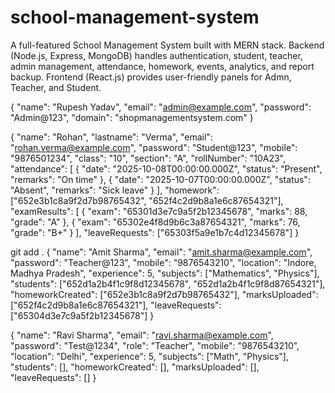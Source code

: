 # school-management-system
A full-featured School Management System built with MERN stack. Backend (Node.js, Express, MongoDB) handles authentication, student, teacher, admin management, attendance, homework, events, analytics, and report backup. Frontend (React.js) provides user-friendly panels for Admn, Teacher, and Student.


{
  "name": "Rupesh Yadav",
  "email": "admin@example.com",
  "password": "Admin@123",
  "domain": "shopmanagementsystem.com"
}


{
  "name": "Rohan",
  "lastname": "Verma",
  "email": "rohan.verma@example.com",
  "password": "Student@123",
  "mobile": "9876501234",
  "class": "10",
  "section": "A",
  "rollNumber": "10A23",
  "attendance": [
    {
      "date": "2025-10-08T00:00:00.000Z",
      "status": "Present",
      "remarks": "On time"
    },
    {
      "date": "2025-10-07T00:00:00.000Z",
      "status": "Absent",
      "remarks": "Sick leave"
    }
  ],
  "homework": ["652e3b1c8a9f2d7b98765432", "652f4c2d9b8a1e6c87654321"],
  "examResults": [
    {
      "exam": "65301d3e7c9a5f2b12345678",
      "marks": 88,
      "grade": "A"
    },
    {
      "exam": "65302e4f8d9b6c3a87654321",
      "marks": 76,
      "grade": "B+"
    }
  ],
  "leaveRequests": ["65303f5a9e1b7c4d12345678"]
}



git add .
  {
  "name": "Amit Sharma",
  "email": "amit.sharma@example.com",
  "password": "Teacher@123",
  "mobile": "9876543210",
  "location": "Indore, Madhya Pradesh",
  "experience": 5,
  "subjects": ["Mathematics", "Physics"],
  "students": ["652d1a2b4f1c9f8d12345678", "652d1a2b4f1c9f8d87654321"],
  "homeworkCreated": ["652e3b1c8a9f2d7b98765432"],
  "marksUploaded": ["652f4c2d9b8a1e6c87654321"],
  "leaveRequests": ["65304d3e7c9a5f2b12345678"]
}


{
  "name": "Ravi Sharma",
  "email": "ravi.sharma@example.com",
  "password": "Test@1234", 
  "role": "Teacher",
  "mobile": "9876543210",
  "location": "Delhi",
  "experience": 5,
  "subjects": ["Math", "Physics"],
  "students": [],
  "homeworkCreated": [],
  "marksUploaded": [],
  "leaveRequests": []
}

